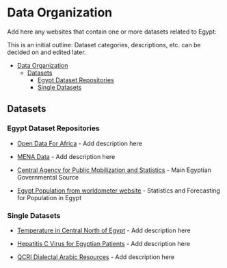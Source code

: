 # Data Organization

Add here any websites that contain one or more datasets related to Egypt:

This is an initial outline: Dataset categories, descriptions, etc. can be decided on and edited later.

- [Data Organization](#data-organization)
  - [Datasets](#datasets)
    - [Egypt Dataset Repositories](#egypt-dataset-repositories)
    - [Single Datasets](#single-datasets)

## Datasets

### Egypt Dataset Repositories

- [Open Data For Africa](https://egypt.opendataforafrica.org/) - Add description here

- [MENA Data](https://menadata.net/index.php/) - Add description here

- [Central Agency for Public Mobilization and Statistics](https://www.capmas.gov.eg/#) - Main Egyptian Governmental Source
- [ Egypt Population from worldometer website](https://www.worldometers.info/world-population/egypt-population/) - Statistics and Forecasting for Population in Egypt

### Single Datasets

- [Temperature in Central North of Egypt](https://figshare.com/articles/dataset/Central_North_of_Egypt_CNE_Maximum_and_Minimum_Temperature_Gridded_Datasets/7504232) - Add description here

- [Hepatitis C Virus for Egyptian Patients](https://archive.ics.uci.edu/ml/datasets/Hepatitis+C+Virus+%28HCV%29+for+Egyptian+patients/) - Add description here

- [QCRI Dialectal Arabic Resources](https://alt.qcri.org/resources/da_resources//) - Add description here
